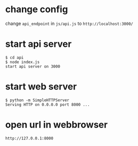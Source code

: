 # change config

change `api_endpoint` in `js/api.js` to `http://localhost:3000/`

# start api server
```
$ cd api
$ node index.js
start api server on 3000
```

# start web server
```
$ python -m SimpleHTTPServer
Serving HTTP on 0.0.0.0 port 8000 ...
```

# open url in webbrowser
```
http://127.0.0.1:8000
```
